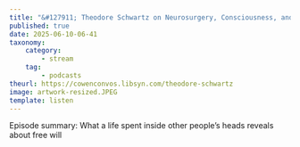 ```yaml
---
title: "&#127911; Theodore Schwartz on Neurosurgery, Consciousness, and Brain-Computer Interfaces"
published: true
date: 2025-06-10-06-41
taxonomy:
    category:
        - stream
    tag:
        - podcasts
theurl: https://cowenconvos.libsyn.com/theodore-schwartz
image: artwork-resized.JPEG
template: listen
---
```


Episode summary: What a life spent inside other people&rsquo;s heads reveals about free will
